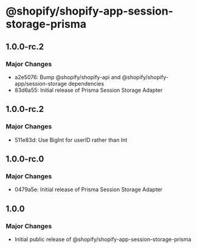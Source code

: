 # @shopify/shopify-app-session-storage-prisma

## 1.0.0-rc.2

### Major Changes

- a2e5076: Bump @shopify/shopify-api and @shopify/shopify-app/session-storage dependencies
- 83d6a55: Initial release of Prisma Session Storage Adapter

## 1.0.0-rc.2

### Major Changes

- 511e83d: Use BigInt for userID rather than Int

## 1.0.0-rc.0

### Major Changes

- 0479a5e: Initial release of Prisma Session Storage Adapter

## 1.0.0

### Major Changes

- Initial public release of @shopify/shopify-app-session-storage-prisma
